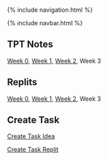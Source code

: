 {% include navigation.html %}

{% include navbar.html %}

## TPT Notes
[Week 0](https://github.com/David-Xie123/David-Xie123.github.io/wiki/TPT-5.1-5.2-Github-Pages-Action), [Week 1](https://github.com/David-Xie123/David-Xie123.github.io/wiki/TPT-5.3-5.4-Github-Pages-Action), [Week 2](https://github.com/David-Xie123/David-Xie123.github.io/wiki/TPT-5.5-5.6-Github-Pages-Action), Week 3

## Replits
[Week 0](https://replit.com/@DavidXie123/David-Xie123githubio-2#src/menu.py), [Week 1](https://replit.com/@DavidXie123/David-Xie123githubio-3#src/week1/listsandloops.py), [Week 2](https://replit.com/@DavidXie123/David-Xie123githubio-1#src/week2/factorial.py), Week 3

## Create Task
[Create Task Idea](https://github.com/David-Xie123/David-Xie123.github.io/wiki/Create-Task-Idea)

[Create Task Replit](https://replit.com/@DavidXie123/David-Xie123githubio-4#src/numberGuessing.py)
